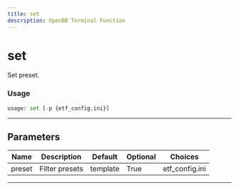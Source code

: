 ```yaml
---
title: set
description: OpenBB Terminal Function
---
```


# set

Set preset.

### Usage

```python
usage: set [-p {etf_config.ini}]
```

---

## Parameters

| Name | Description | Default | Optional | Choices |
| ---- | ----------- | ------- | -------- | ------- |
| preset | Filter presets | template | True | etf_config.ini |
---

